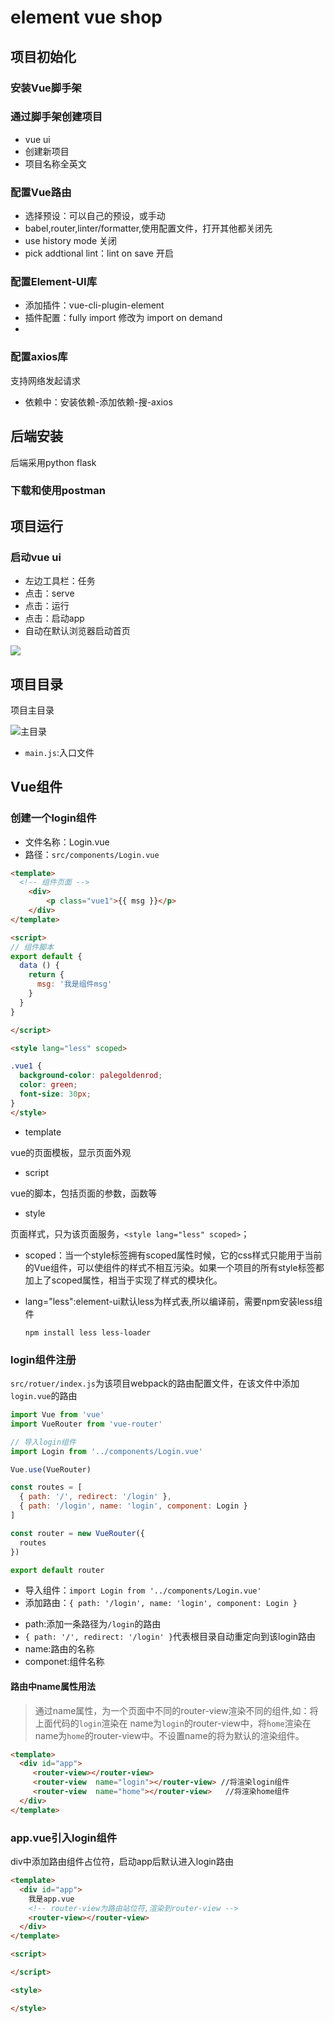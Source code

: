 # element vue shop

## 项目初始化

### 安装Vue脚手架

### 通过脚手架创建项目
+ vue ui
+ 创建新项目
+ 项目名称全英文

### 配置Vue路由
+ 选择预设：可以自己的预设，或手动
+ babel,router,linter/formatter,使用配置文件，打开其他都关闭先
+ use history mode 关闭
+ pick addtional lint：lint on save 开启

### 配置Element-UI库
+ 添加插件：vue-cli-plugin-element
+ 插件配置：fully import 修改为 import on demand
+ 
### 配置axios库

支持网络发起请求

+ 依赖中：安装依赖-添加依赖-搜-axios

## 后端安装

后端采用python flask

### 下载和使用postman

## 项目运行

### 启动vue ui

+ 左边工具栏：任务
+ 点击：serve
+ 点击：运行
+ 点击：启动app
+ 自动在默认浏览器启动首页

![](images/readme-img/102_20200311181546.png)

## 项目目录

项目主目录

![主目录](images/readme-img/101_20200310203904.png)

+ `main.js`:入口文件

## Vue组件

### 创建一个login组件

+ 文件名称：Login.vue
+ 路径：`src/components/Login.vue`

```html
<template>
  <!-- 组件页面 -->
    <div>
        <p class="vue1">{{ msg }}</p>
    </div>
</template>

<script>
// 组件脚本
export default {
  data () {
    return {
      msg: '我是组件msg'
    }
  }
}

</script>

<style lang="less" scoped>

.vue1 {
  background-color: palegoldenrod;
  color: green;
  font-size: 30px;
}
</style>

```

+ template

 vue的页面模板，显示页面外观
 
+ script
  
 vue的脚本，包括页面的参数，函数等
 
+ style

 页面样式，只为该页面服务，`<style lang="less" scoped>`；
 - scoped：当一个style标签拥有scoped属性时候，它的css样式只能用于当前的Vue组件，可以使组件的样式不相互污染。如果一个项目的所有style标签都加上了scoped属性，相当于实现了样式的模块化。
 - lang="less":element-ui默认less为样式表,所以编译前，需要npm安装less组件
 
   `npm install less less-loader`

### login组件注册

`src/rotuer/index.js`为该项目webpack的路由配置文件，在该文件中添加`login.vue`的路由	

```javascript
import Vue from 'vue'
import VueRouter from 'vue-router'

// 导入login组件
import Login from '../components/Login.vue'

Vue.use(VueRouter)

const routes = [
  { path: '/', redirect: '/login' },
  { path: '/login', name: 'login', component: Login }
]

const router = new VueRouter({
  routes
})

export default router
```

+ 导入组件：`import Login from '../components/Login.vue'`
+ 添加路由：`{ path: '/login', name: 'login', component: Login }`
 - path:添加一条路径为`/login`的路由
 - `{ path: '/', redirect: '/login' }`代表根目录自动重定向到该login路由
 - name:路由的名称
 - componet:组件名称
 
#### 路由中name属性用法
>通过name属性，为一个页面中不同的router-view渲染不同的组件,如：将上面代码的`login`渲染在 name为`login`的router-view中，将`home`渲染在name为`home`的router-view中。不设置name的将为默认的渲染组件。

```html
<template>
  <div id="app">
     <router-view></router-view>
     <router-view  name="login"></router-view> //将渲染login组件
     <router-view  name="home"></router-view>   //将渲染home组件
  </div>
</template>

```

### app.vue引入login组件

div中<router-view></router-view>添加路由组件占位符，启动app后默认进入login路由

```html
<template>
  <div id="app">
    我是app.vue
    <!-- router-view为路由站位符,渲染到router-view -->
    <router-view></router-view>
  </div>
</template>

<script>

</script>

<style>

</style>

```


